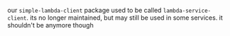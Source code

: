 our `simple-lambda-client` package used to be called `lambda-service-client`. its no longer maintained, but may still be used in some services. it shouldn't be anymore though
